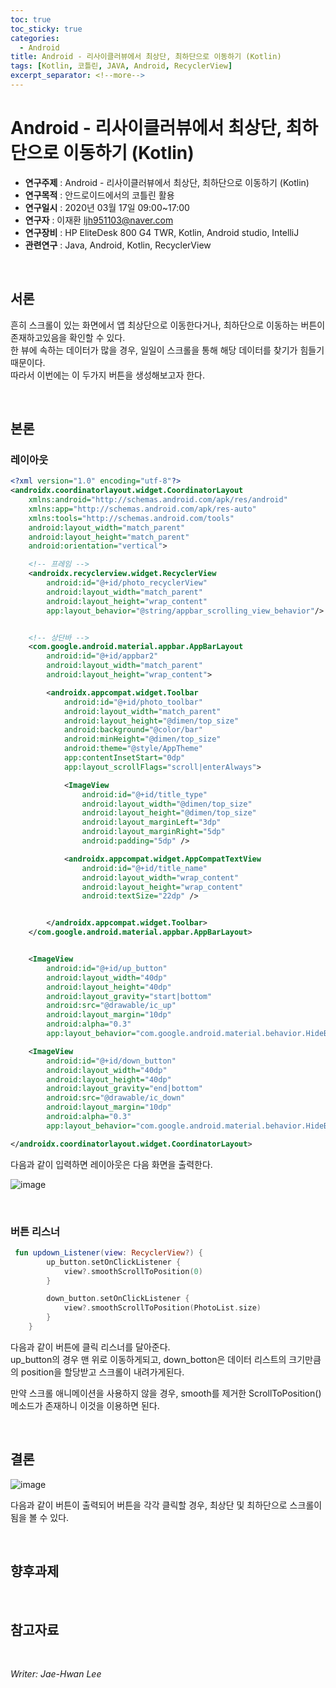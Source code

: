 ```yaml
---
toc: true
toc_sticky: true
categories:
  - Android
title: Android - 리사이클러뷰에서 최상단, 최하단으로 이동하기 (Kotlin)
tags: [Kotlin, 코틀린, JAVA, Android, RecyclerView]
excerpt_separator: <!--more-->
---
```


# Android - 리사이클러뷰에서 최상단, 최하단으로 이동하기 (Kotlin)
<!--more-->
* **연구주제** : Android - 리사이클러뷰에서 최상단, 최하단으로 이동하기 (Kotlin)
* **연구목적** : 안드로이드에서의 코틀린 활용
* **연구일시** : 2020년 03월 17일 09:00~17:00
* **연구자** : 이재환 <ljh951103@naver.com>
* **연구장비** : HP EliteDesk 800 G4 TWR, Kotlin, Android studio, IntelliJ
* **관련연구** : Java, Android, Kotlin, RecyclerView

<br>

## 서론

흔히 스크롤이 있는 화면에서 앱 최상단으로 이동한다거나, 최하단으로 이동하는 버튼이 존재하고있음을 확인할 수 있다.  
한 뷰에 속하는 데이터가 많을 경우, 일일이 스크롤을 통해 해당 데이터를 찾기가 힘들기 때문이다.  
따라서 이번에는 이 두가지 버튼을 생성해보고자 한다.

<br>

## 본론

### **레이아웃**

````xml
<?xml version="1.0" encoding="utf-8"?>
<androidx.coordinatorlayout.widget.CoordinatorLayout
    xmlns:android="http://schemas.android.com/apk/res/android"
    xmlns:app="http://schemas.android.com/apk/res-auto"
    xmlns:tools="http://schemas.android.com/tools"
    android:layout_width="match_parent"
    android:layout_height="match_parent"
    android:orientation="vertical">

    <!-- 프레임 -->
    <androidx.recyclerview.widget.RecyclerView
        android:id="@+id/photo_recyclerView"
        android:layout_width="match_parent"
        android:layout_height="wrap_content"
        app:layout_behavior="@string/appbar_scrolling_view_behavior"/>


    <!-- 상단바 -->
    <com.google.android.material.appbar.AppBarLayout
        android:id="@+id/appbar2"
        android:layout_width="match_parent"
        android:layout_height="wrap_content">

        <androidx.appcompat.widget.Toolbar
            android:id="@+id/photo_toolbar"
            android:layout_width="match_parent"
            android:layout_height="@dimen/top_size"
            android:background="@color/bar"
            android:minHeight="@dimen/top_size"
            android:theme="@style/AppTheme"
            app:contentInsetStart="0dp"
            app:layout_scrollFlags="scroll|enterAlways">

            <ImageView
                android:id="@+id/title_type"
                android:layout_width="@dimen/top_size"
                android:layout_height="@dimen/top_size"
                android:layout_marginLeft="3dp"
                android:layout_marginRight="5dp"
                android:padding="5dp" />

            <androidx.appcompat.widget.AppCompatTextView
                android:id="@+id/title_name"
                android:layout_width="wrap_content"
                android:layout_height="wrap_content"
                android:textSize="22dp" />


        </androidx.appcompat.widget.Toolbar>
    </com.google.android.material.appbar.AppBarLayout>


    <ImageView
        android:id="@+id/up_button"
        android:layout_width="40dp"
        android:layout_height="40dp"
        android:layout_gravity="start|bottom"
        android:src="@drawable/ic_up"
        android:layout_margin="10dp"
        android:alpha="0.3"
        app:layout_behavior="com.google.android.material.behavior.HideBottomViewOnScrollBehavior"/>

    <ImageView
        android:id="@+id/down_button"
        android:layout_width="40dp"
        android:layout_height="40dp"
        android:layout_gravity="end|bottom"
        android:src="@drawable/ic_down"
        android:layout_margin="10dp"
        android:alpha="0.3"
        app:layout_behavior="com.google.android.material.behavior.HideBottomViewOnScrollBehavior"/>

</androidx.coordinatorlayout.widget.CoordinatorLayout>
````

다음과 같이 입력하면 레이아웃은 다음 화면을 출력한다.

![image](https://user-images.githubusercontent.com/57826388/76140589-73f93580-609f-11ea-96bf-daf35e451b37.png)

<br>

### **버튼 리스너**

````kotlin
 fun updown_Listener(view: RecyclerView?) {
        up_button.setOnClickListener {
            view?.smoothScrollToPosition(0)
        }

        down_button.setOnClickListener {
            view?.smoothScrollToPosition(PhotoList.size)
        }
    }
````

다음과 같이 버튼에 클릭 리스너를 달아준다.  
up_button의 경우 맨 위로 이동하게되고, down_botton은 데이터 리스트의 크기만큼의 position을 할당받고 스크롤이 내려가게된다.  

만약 스크롤 애니메이션을 사용하지 않을 경우, smooth를 제거한 ScrollToPosition() 메소드가 존재하니 이것을 이용하면 된다.

<br>
   
## 결론

![image](https://user-images.githubusercontent.com/57826388/76140626-ee29ba00-609f-11ea-9792-86342d09170f.png)

다음과 같이 버튼이 출력되어 버튼을 각각 클릭할 경우, 최상단 및 최하단으로 스크롤이됨을 볼 수 있다.

<br>

## 향후과제

<br>

## 참고자료

<br>

*Writer: Jae-Hwan Lee*